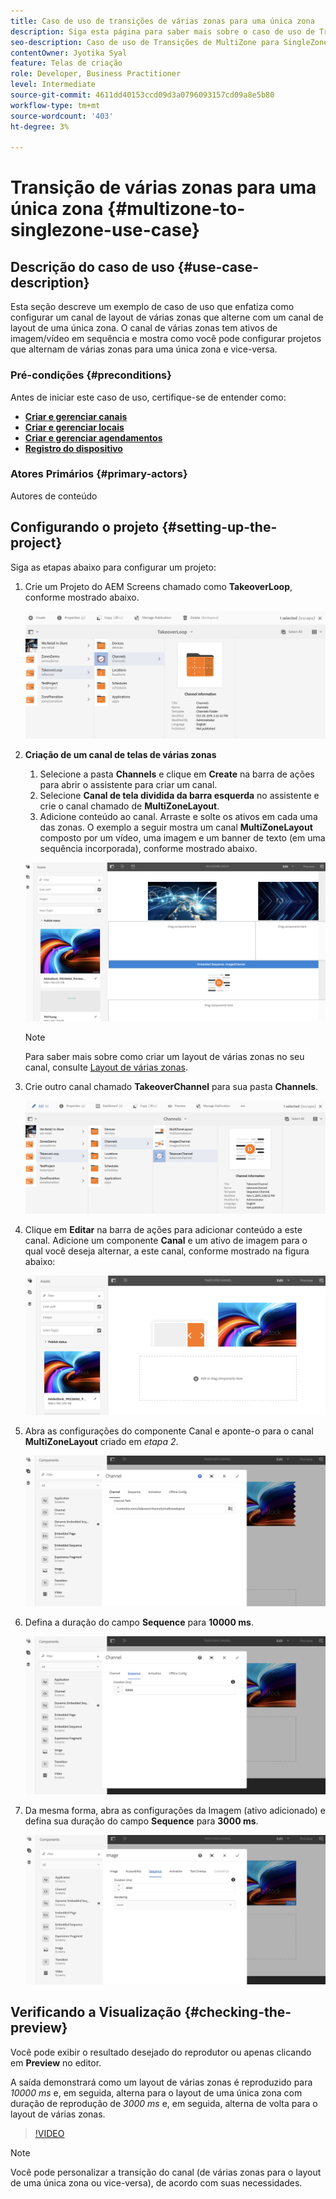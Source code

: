 ```yaml
---
title: Caso de uso de transições de várias zonas para uma única zona
description: Siga esta página para saber mais sobre o caso de uso de Transições de várias zonas para uma única zona.
seo-description: Caso de uso de Transições de MultiZone para SingleZone.
contentOwner: Jyotika Syal
feature: Telas de criação
role: Developer, Business Practitioner
level: Intermediate
source-git-commit: 4611dd40153ccd09d3a0796093157cd09a8e5b80
workflow-type: tm+mt
source-wordcount: '403'
ht-degree: 3%

---
```



# Transição de várias zonas para uma única zona {#multizone-to-singlezone-use-case}


## Descrição do caso de uso {#use-case-description}

Esta seção descreve um exemplo de caso de uso que enfatiza como configurar um canal de layout de várias zonas que alterne com um canal de layout de uma única zona. O canal de várias zonas tem ativos de imagem/vídeo em sequência e mostra como você pode configurar projetos que alternam de várias zonas para uma única zona e vice-versa.

### Pré-condições {#preconditions}

Antes de iniciar este caso de uso, certifique-se de entender como:

* **[Criar e gerenciar canais](managing-channels.md)**
* **[Criar e gerenciar locais](managing-locations.md)**
* **[Criar e gerenciar agendamentos](managing-schedules.md)**
* **[Registro do dispositivo](device-registration.md)**

### Atores Primários {#primary-actors}

Autores de conteúdo

## Configurando o projeto {#setting-up-the-project}

Siga as etapas abaixo para configurar um projeto:

1. Crie um Projeto do AEM Screens chamado como **TakeoverLoop**, conforme mostrado abaixo.

   ![ativo](assets/mz-to-sz1.png)


1. **Criação de um canal de telas de várias zonas**

   1. Selecione a pasta **Channels** e clique em **Create** na barra de ações para abrir o assistente para criar um canal.
   1. Selecione **Canal de tela dividida da barra esquerda** no assistente e crie o canal chamado de **MultiZoneLayout**.
   1. Adicione conteúdo ao canal. Arraste e solte os ativos em cada uma das zonas. O exemplo a seguir mostra um canal **MultiZoneLayout** composto por um vídeo, uma imagem e um banner de texto (em uma sequência incorporada), conforme mostrado abaixo.

   ![ativo](assets/mz-to-sz2.png)

   >[!NOTE]
   >
   >Para saber mais sobre como criar um layout de várias zonas no seu canal, consulte [Layout de várias zonas](multi-zone-layout-aem-screens.md).


1. Crie outro canal chamado **TakeoverChannel** para sua pasta **Channels**.

   ![ativo](assets/mz-to-sz3.png)

1. Clique em **Editar** na barra de ações para adicionar conteúdo a este canal. Adicione um componente **Canal** e um ativo de imagem para o qual você deseja alternar, a este canal, conforme mostrado na figura abaixo:

   ![ativo](assets/mz-to-sz4.png)

1. Abra as configurações do componente Canal e aponte-o para o canal **MultiZoneLayout** criado em *etapa 2*.

   ![ativo](assets/mz-to-sz5.png)

1. Defina a duração do campo **Sequence** para **10000 ms**.

   ![ativo](assets/mz-to-sz6.png)

1. Da mesma forma, abra as configurações da Imagem (ativo adicionado) e defina sua duração do campo **Sequence** para **3000 ms**.

   ![ativo](assets/mz-to-sz7.png)

## Verificando a Visualização {#checking-the-preview}

Você pode exibir o resultado desejado do reprodutor ou apenas clicando em **Preview** no editor.

A saída demonstrará como um layout de várias zonas é reproduzido para *10000 ms* e, em seguida, alterna para o layout de uma única zona com duração de reprodução de *3000 ms* e, em seguida, alterna de volta para o layout de várias zonas.

>[!VIDEO](https://video.tv.adobe.com/v/30366)

>[!NOTE]
>
>Você pode personalizar a transição do canal (de várias zonas para o layout de uma única zona ou vice-versa), de acordo com suas necessidades.